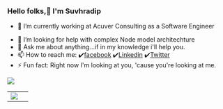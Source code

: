 ### Hello folks,👋 I'm Suvhradip

<!--
- 🔭 I’m currently working on ... -->
- 🌱 I’m currently working at Acuver Consulting as a Software Engineer
<!-- - 👯 I’m looking to collaborate on ... -->
- 🤔 I’m looking for help with complex Node model architechture
- 💬 Ask me about anything...if in my knowledge i'll help you.
- 📫 How to reach me: ✔️[facebook](https://www.facebook.com/suvhradip.ghosh.5/) ✔️[Linkedin](https://in.linkedin.com/in/suvhradipghosh) ✔️[Twitter](https://twitter.com/imsuvhro)
- ⚡ Fun fact: Right now I'm looking at you, 'cause you're looking at me. 

<img src= "https://github-readme-stats.vercel.app/api?username=iamsuvhro&&show_icons=true&title_color=578212&icon_color=60950d&text_color=225b2d&bg_color=a2de96">

<table>
    <tr>
        <td>
<a href="https://github.com/iamsuvhro">
  <img align="center" src="https://github-readme-stats.vercel.app/api/top-langs/?username=iamsuvhro&count_private=true&theme=dark&show_icons=true&hide_langs_below=1" />
          </td>
        <td rowspan=2>
</table>
